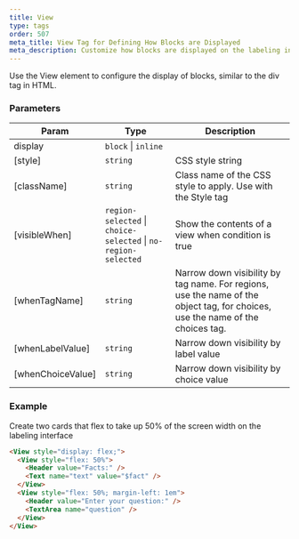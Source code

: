 ```yaml
---
title: View
type: tags
order: 507
meta_title: View Tag for Defining How Blocks are Displayed
meta_description: Customize how blocks are displayed on the labeling interface in Label Studio for machine learning and data science projects.
---
```


Use the View element to configure the display of blocks, similar to the div tag in HTML.

### Parameters

| Param | Type | Description |
| --- | --- | --- |
| display | <code>block</code> \| <code>inline</code> |  |
| [style] | <code>string</code> | CSS style string |
| [className] | <code>string</code> | Class name of the CSS style to apply. Use with the Style tag |
| [visibleWhen] | <code>region-selected</code> \| <code>choice-selected</code> \| <code>no-region-selected</code> | Show the contents of a view when condition is true |
| [whenTagName] | <code>string</code> | Narrow down visibility by tag name. For regions, use the name of the object tag, for choices, use the name of the choices tag. |
| [whenLabelValue] | <code>string</code> | Narrow down visibility by label value |
| [whenChoiceValue] | <code>string</code> | Narrow down visibility by choice value |

### Example

Create two cards that flex to take up 50% of the screen width on the labeling interface

```html
<View style="display: flex;">
  <View style="flex: 50%">
    <Header value="Facts:" />
    <Text name="text" value="$fact" />
  </View>
  <View style="flex: 50%; margin-left: 1em">
    <Header value="Enter your question:" />
    <TextArea name="question" />
  </View>
</View>
```
